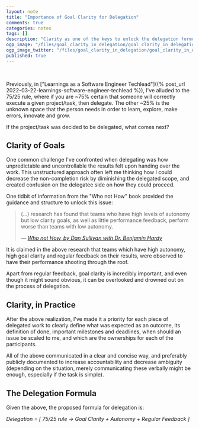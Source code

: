 ```yaml
---
layout: note
title: "Importance of Goal Clarity for Delegation"
comments: true
categories: notes
tags: []
description: "Clarity as one of the keys to unlock the delegation formula"
ogp_image: "/files/goal_clarity_in_delegation/goal_clarity_in_delegation_thumb2.png"
ogp_image_twitter: "/files/goal_clarity_in_delegation/goal_clarity_in_delegation_thumb2.png"
published: true
---
```


<div>
  <div class="youtube-player" data-id="gaR6OHEIp_o" data-thumbsize="1"/>
</div>
<br/>

Previously, in ["Learnings as a Software Engineer Techlead"]({% post_url 2022-03-22-learnings-software-engineer-techlead %}), I've alluded to the 75/25 rule, where if you are ~75% certain that someone will correctly execute a given project/task, then delegate. The other ~25% is the unknown space that the person needs in order to learn, explore, make errors, innovate and grow.

If the project/task was decided to be delegated, what comes next?

## Clarity of Goals

One common challenge I've confronted when delegating was how unpredictable and uncontrollable the results felt upon handing over the work. This unstructured approach often left me thinking how I could decrease the non-completion risk by diminishing the delegated scope, and created confusion on the delegatee side on how they could proceed.

One tidbit of information from the "Who not How" book provided the guidance and structure to unlock this issue:

> (...) research has found that teams who have high levels of autonomy but low clarity goals, as well as little performance feedback, perform worse than teams with low autonomy.
>
> *― [Who not How, by Dan Sullivan with Dr. Benjamin Hardy](https://www.amazon.co.uk/Who-Not-How-Accelerating-Teamwork-ebook/dp/B0867ZJ151)*

It is claimed in the above research that teams which have high autonomy, high goal clarity and regular feedback on their results, were observed to have their performance shooting through the roof.

Apart from regular feedback, goal clarity is incredibly important, and even though it might sound obvious, it can be overlooked and drowned out on the process of delegation.

## Clarity, in Practice

After the above realization, I've made it a priority for each piece of delegated work to clearly define what was expected as an outcome, its definition of done, important milestones and deadlines, when should an issue be scaled to me, and which are the ownerships for each of the participants.

All of the above communicated in a clear and concise way, and preferably publicly documented to increase accountability and decrease ambiguity (depending on the situation, merely communicating these verbally might be enough, especially if the task is simple).

## The Delegation Formula

Given the above, the proposed formula for delegation is:

*Delegation = [ 75/25 rule -> Goal Clarity + Autonomy + Regular Feedback ]*
